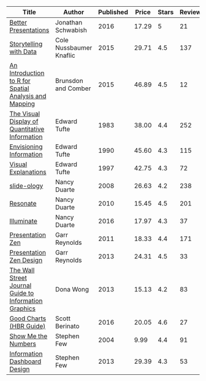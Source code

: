 
| Title | Author | Published | Price | Stars | Reviews | Received |
|-------|--------|-----------|-------|-------|---------|----------|
| [Better Presentations](https://www.amazon.com/dp/0231175213) | Jonathan Schwabish | 2016 | 17.29 | 5 | 21 | x |
| [Storytelling with Data](https://www.amazon.com/dp/1119002257) | Cole Nussbaumer Knaflic | 2015 | 29.71 | 4.5| 137 | x |
| [An Introduction to R for Spatial Analysis and Mapping](https://www.amazon.com/dp/1446272958) | Brunsdon and Comber | 2015 | 46.89 | 4.5 | 12 | |
| [The Visual Display of Quantitative Information](https://www.amazon.com/dp/0961392142)| Edward Tufte | 1983 | 38.00 | 4.4| 252 | |
| [Envisioning Information](https://www.amazon.com/dp/0961392118) | Edward Tufte | 1990 | 45.60 | 4.3| 115 | |
| [Visual Explanations](https://www.amazon.com/dp/0961392126) | Edward Tufte | 1997 | 42.75 | 4.3 | 72 | x |
| [slide-ology](https://www.amazon.com/dp/0596522347) | Nancy Duarte | 2008 | 26.63 | 4.2| 238 | x |
| [Resonate](https://www.amazon.com/dp/0470632011) | Nancy Duarte | 2010 | 15.45 | 4.5| 201 | x |
| [Illuminate](https://www.amazon.com/dp/1101980168) | Nancy Duarte | 2016 | 17.97 | 4.3 | 37 | |
| [Presentation Zen](https://www.amazon.com/dp/0321811984) | Garr Reynolds | 2011 | 18.33 | 4.4| 171 | x |
| [Presentation Zen Design](https://www.amazon.com/dp/0321934156) | Garr Reynolds | 2013 | 24.31 | 4.5 | 33 | x |
| [The Wall Street Journal Guide to Information Graphics](https://www.amazon.com/dp/0393347281) | Dona Wong | 2013 | 15.13 | 4.2 | 83 | x |
| [Good Charts (HBR Guide)](https://www.amazon.com/dp/1633690709) | Scott Berinato | 2016 | 20.05 |  4.6 | 27 | |
| [Show Me the Numbers](https://www.amazon.com/dp/0970601999) | Stephen Few | 2004 | 9.99 | 4.4 | 91 | - |
| [Information Dashboard Design](https://www.amazon.com/dp/1938377001) | Stephen Few | 2013 | 29.39 | 4.3 | 53 | - |

